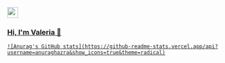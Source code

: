 <a href="https://www.linkedin.com/in/valeria-espinoza-/" target="_blank">
    <img src="https://www.vectorlogo.zone/logos/linkedin/linkedin-icon.svg" height="25" width="25">
    
### Hi, I'm Valeria 👋

    ![Anurag's GitHub stats](https://github-readme-stats.vercel.app/api?username=anuraghazra&show_icons=true&theme=radical)


<!--
**luvale/luvale** is a ✨ _special_ ✨ repository because its `README.md` (this file) appears on your GitHub profile.

Here are some ideas to get you started:

- 🔭 I’m currently working on ...
- 🌱 I’m currently learning ...
- 👯 I’m looking to collaborate on ...
- 🤔 I’m looking for help with ...
- 💬 Ask me about ...
- 📫 How to reach me: ...
- 😄 Pronouns: ...
- ⚡ Fun fact: ...
-->
